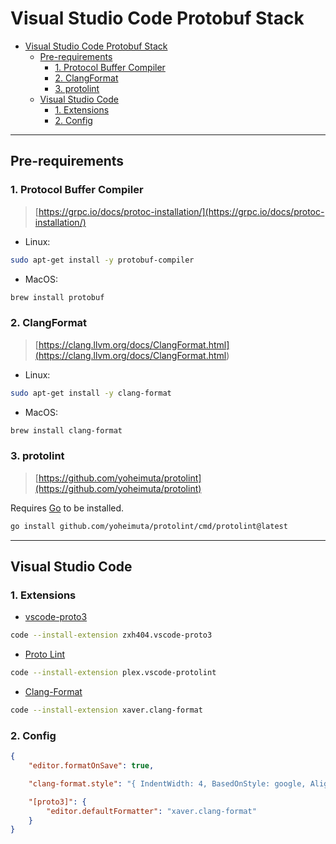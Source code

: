# Visual Studio Code Protobuf Stack

- [Visual Studio Code Protobuf Stack](#visual-studio-code-protobuf-stack)
  - [Pre-requirements](#pre-requirements)
    - [1. Protocol Buffer Compiler](#1-protocol-buffer-compiler)
    - [2. ClangFormat](#2-clangformat)
    - [3. protolint](#3-protolint)
  - [Visual Studio Code](#visual-studio-code)
    - [1. Extensions](#1-extensions)
    - [2. Config](#2-config)

---

## Pre-requirements

### 1. Protocol Buffer Compiler

> [https://grpc.io/docs/protoc-installation/](https://grpc.io/docs/protoc-installation/)

- Linux:

```bash
sudo apt-get install -y protobuf-compiler
```

- MacOS:

```bash
brew install protobuf
```

### 2. ClangFormat

> [https://clang.llvm.org/docs/ClangFormat.html](<https://clang.llvm.org/docs/ClangFormat.html>)

- Linux:

```bash
sudo apt-get install -y clang-format
```

- MacOS:

```bash
brew install clang-format
```

### 3. protolint

> [https://github.com/yoheimuta/protolint](https://github.com/yoheimuta/protolint)

Requires [Go](https://go.dev/) to be installed.

```bash
go install github.com/yoheimuta/protolint/cmd/protolint@latest
```

---

## Visual Studio Code

### 1. Extensions

- [vscode-proto3](https://marketplace.visualstudio.com/items?itemName=zxh404.vscode-proto3)

```bash
code --install-extension zxh404.vscode-proto3
```

- [Proto Lint](https://marketplace.visualstudio.com/items?itemName=Plex.vscode-protolint)

```bash
code --install-extension plex.vscode-protolint
```

- [Clang-Format](https://marketplace.visualstudio.com/items?itemName=xaver.clang-format)

```bash
code --install-extension xaver.clang-format
```

### 2. Config

```json
{
    "editor.formatOnSave": true,

    "clang-format.style": "{ IndentWidth: 4, BasedOnStyle: google, AlignConsecutiveAssignments: true }",

    "[proto3]": {
        "editor.defaultFormatter": "xaver.clang-format"
    }
}
```

